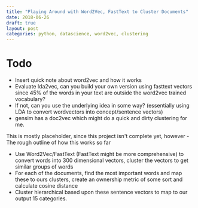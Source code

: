 ```yaml
---
title: "Playing Around with Word2Vec, FastText to Cluster Documents"
date: 2018-06-26
draft: true
layout: post
categories: python, datascience, word2vec, clustering
---
```

# Todo
 - Insert quick note about word2vec and how it works
 - Evaluate lda2vec, can you build your own version using fasttext vectors since 45% of the words in your text are outside the word2vec trained vocabulary?
 - If not, can you use the underlying idea in some way? (essentially using LDA to convert wordvectors into concept/sentence vectors)
 - gensim has a doc2vec which might do a quick and dirty clustering for me. 

This is mostly placeholder, since this project isn't complete yet, however - 
The rough outline of how this works so far
- Use Word2Vec/FastText (FastText might be more comprehensive) to convert words into 300 dimensional vectors, cluster the vectors to get similar groups of words
- For each of the documents, find the most important words and map these to ours clusters, create an ownership metric of some sort and calculate cosine distance
- Cluster hierarchical based upon these sentence vectors to map to our output 15 categories.